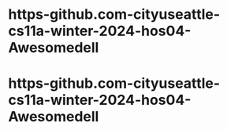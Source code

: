 # https-github.com-cityuseattle-cs11a-winter-2024-hos04-Awesomedell
# https-github.com-cityuseattle-cs11a-winter-2024-hos04-Awesomedell
